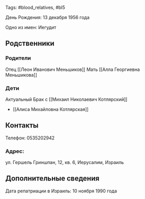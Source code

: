 Tags: #blood_relatives, #bl5

День Рождения: 13 декабря 1956 года

Одно из имен: Иегудит

## Родственники
### Родители
Отец [[Леон Иванович Меньшиков]]
Мать [[Алла Георгиевна Меньшикова]]

### Дети
Актуальный Брак с [[Михаил Николаевич Котлярский]]
- [[Алиса Михайловна Котлярская]]

## Контакты
Телефон: 0535202942 

### Адрес:
ул. Гершель Гриншпан, 12, кв. 6, Иерусалим, Израиль

## Дополнительные сведения
Дата репатриации в Израиль: 10 ноября 1990 года